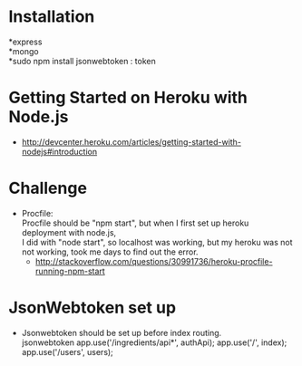 # Installation  
 *express  
 *mongo  
 *sudo npm install jsonwebtoken : token  


# Getting Started on Heroku with Node.js  
  * http://devcenter.heroku.com/articles/getting-started-with-nodejs#introduction  

# Challenge  
 * Procfile:  
   Procfile should be "npm start", but when I first set up heroku deployment with node.js,  
   I did with "node start", so localhost was working, but my heroku was not not working, took me days to find out the error.  
   * http://stackoverflow.com/questions/30991736/heroku-procfile-running-npm-start

# JsonWebtoken set up  
 * Jsonwebtoken should be set up before index routing.  
      jsonwebtoken
      app.use('/ingredients/api*', authApi);
      app.use('/', index);
      app.use('/users', users);  
